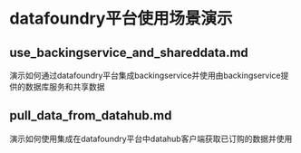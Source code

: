 #  datafoundry平台使用场景演示
##  use_backingservice_and_shareddata.md
演示如何通过datafoundry平台集成backingservice并使用由backingservice提供的数据库服务和共享数据

## pull_data_from_datahub.md
演示如何使用集成在datafoundry平台中datahub客户端获取已订购的数据并使用
 

